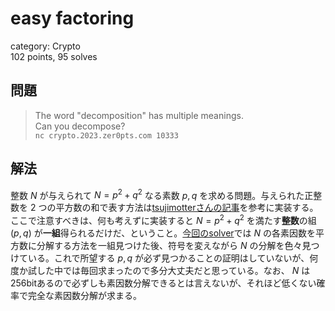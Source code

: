 # easy factoring
category: Crypto  
102 points, 95 solves

## 問題
> The word "decomposition" has multiple meanings.  
> Can you decompose?  
> `nc crypto.2023.zer0pts.com 10333`

## 解法
整数 $N$ が与えられて $N=p^2+q^2$ なる素数 $p,q$ を求める問題。与えられた正整数を $2$ つの平方数の和で表す方法は[tsujimotterさんの記事](https://tsujimotter.hatenablog.com/entry/fermat-descent)を参考に実装する。ここで注意すべきは、何も考えずに実装すると $N=p^2+q^2$ を満たす**整数**の組 $(p,q)$ が**一組**得られるだけだ、ということ。[今回のsolver](https://github.com/mathphilia/CTFs/blob/main/zer0pts_CTF_2023/easy_factoring/solver.py)では $N$ の各素因数を平方数に分解する方法を一組見つけた後、符号を変えながら $N$ の分解を色々見つけている。これで所望する $p,q$ が必ず見つかることの証明はしていないが、何度か試した中では毎回求まったので多分大丈夫だと思っている。なお、 $N$ は256bitあるので必ずしも素因数分解できるとは言えないが、それほど低くない確率で完全な素因数分解が求まる。
